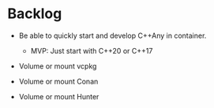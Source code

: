 
# Backlog

- Be able to quickly start and develop C++Any in container.
  - MVP: Just start with C++20 or C++17

- Volume or mount vcpkg
- Volume or mount Conan
- Volume or mount Hunter


